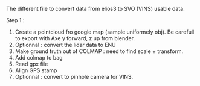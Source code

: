 The different file to convert data from elios3 to SVO (VINS) usable data.

Step 1 : 
1) Create a pointcloud fro google map (sample uniformely obj). Be carefull to export with Axe y forward, z up from blender.
2) Optionnal : convert the lidar data to ENU
3) Make ground truth out of COLMAP : need to find scale + transform.
4) Add colmap to bag
5) Read gpx file
6) Align GPS stamp
7) Optionnal : convert to pinhole camera for VINS.
